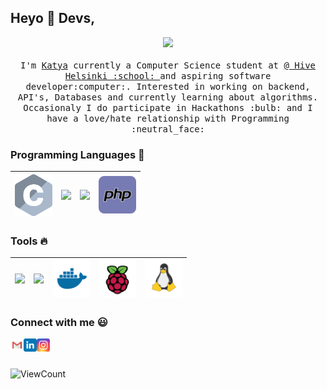 
## Heyo :wave: Devs, 

<p align="center">
  <img src="https://raw.githubusercontent.com/coderjojo/coderjojo/master/img/github.gif" width=100>
  <br><br>
  <samp>
    I'm <a href="https://www.facebook.com/ekaterina.prusakova.5">Katya</a> currently a Computer Science student at <a href="https://www.hive.fi/en/about-hive">@ Hive Helsinki :school: </a> and aspiring software developer:computer:. Interested in working on backend, API's, Databases and currently learning about algorithms. Occasionaly I do participate in Hackathons :bulb: and I have a love/hate relationship with Programming :neutral_face:
  </samp>
</p>

### Programming Languages  :rocket:
|<img src="img/c.svg" width=60> | <img src="https://raw.githubusercontent.com/coderjojo/coderjojo/master/img/js.png" width=60> | <img src="https://raw.githubusercontent.com/coderjojo/coderjojo/master/img/python.svg" width=60> | <img src="img/php.svg" width=60> | 
|:---:|:---:|:---:|:---:|


### Tools :fire:
|<img src="https://raw.githubusercontent.com/coderjojo/coderjojo/master/img/vim.png" width=60> | <img src="https://raw.githubusercontent.com/coderjojo/coderjojo/master/img/github.svg" width=60> | <img src="img/docker.svg" width=60> | <img src="img/raspberry_pi.svg" width=60> | <img src="img/linux.svg" width=60> | 
|:---:|:---:|:---:|:---:|:---:|

### Connect with me :smiley:
<a href="katia.prusakova@gmail.com">
  <img align="left" alt="Katya Prusakova" width="21px" src="img/gmail.svg" />
</a>
<a href="https://www.linkedin.com/in/ekaterina-prusakova-b209b494/">
  <img align="left" alt="Katya Prusakova" width="21px" src="https://raw.githubusercontent.com/edent/SuperTinyIcons/099dc12b59179d07d534069bc8551718f786d91a/images/svg/linkedin.svg" />
</a>
<a href="https://www.instagram.com/pru.sakova/">
  <img align="left" alt="Katya Prusakova" width="21px" src="img/insta.svg" />
</a>
<br/><br/>



<!--  ![visitors](https://visitor-badge.glitch.me/badge?page_id=KatyaPrusakova/KatyaPrusakova) -->

![ViewCount](https://views.whatilearened.today/views/github/KatyaPrusakova/views.svg)
